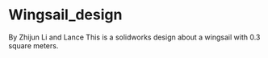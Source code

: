# Wingsail_design
By Zhijun Li and Lance
This is a solidworks design about a wingsail with 0.3 square meters.
